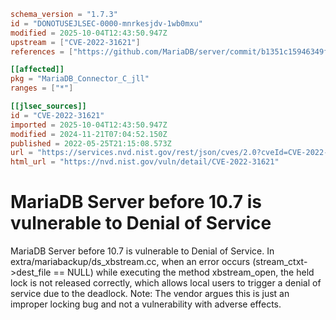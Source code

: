 ```toml
schema_version = "1.7.3"
id = "DONOTUSEJLSEC-0000-mnrkesjdv-1wb0mxu"
modified = 2025-10-04T12:43:50.947Z
upstream = ["CVE-2022-31621"]
references = ["https://github.com/MariaDB/server/commit/b1351c15946349f9daa7e5297fb2ac6f3139e4a8", "https://jira.mariadb.org/browse/MDEV-26561", "https://jira.mariadb.org/browse/MDEV-26574", "https://jira.mariadb.org/browse/MDEV-26574?filter=-2", "https://security.netapp.com/advisory/ntap-20220707-0006/", "https://github.com/MariaDB/server/commit/b1351c15946349f9daa7e5297fb2ac6f3139e4a8", "https://jira.mariadb.org/browse/MDEV-26561", "https://jira.mariadb.org/browse/MDEV-26574", "https://jira.mariadb.org/browse/MDEV-26574?filter=-2", "https://security.netapp.com/advisory/ntap-20220707-0006/"]

[[affected]]
pkg = "MariaDB_Connector_C_jll"
ranges = ["*"]

[[jlsec_sources]]
id = "CVE-2022-31621"
imported = 2025-10-04T12:43:50.947Z
modified = 2024-11-21T07:04:52.150Z
published = 2022-05-25T21:15:08.573Z
url = "https://services.nvd.nist.gov/rest/json/cves/2.0?cveId=CVE-2022-31621"
html_url = "https://nvd.nist.gov/vuln/detail/CVE-2022-31621"
```

# MariaDB Server before 10.7 is vulnerable to Denial of Service

MariaDB Server before 10.7 is vulnerable to Denial of Service. In extra/mariabackup/ds_xbstream.cc, when an error occurs (stream_ctxt->dest_file == NULL) while executing the method xbstream_open, the held lock is not released correctly, which allows local users to trigger a denial of service due to the deadlock. Note: The vendor argues this is just an improper locking bug and not a vulnerability with adverse effects.

